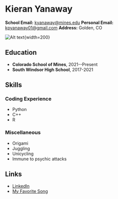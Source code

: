 # Kieran Yanaway
**School Email:** kyanaway@mines.edu
**Personal Email:** kpyanaway01@gmail.com
**Address:** Golden, CO

![Alt text](https://chemistry.mines.edu/wp-content/uploads/sites/24/2017/06/Mines_triangle_2CC_R-294x300.png "CSM Logo"){width=200}

## Education
- **Colorado School of Mines**, 2021--Present
- **South Windsor High School**, 2017-2021

## Skills
### Coding Experience
   - Python
   - C++
   - R
### Miscellaneous
   - Origami
   - Juggling
   - Unicycling
   - Immune to psychic attacks

## Links
   - [LinkedIn](https://www.linkedin.com/in/kieran-yanaway-b49950233/)
   - [My Favorite Song](https://www.youtube.com/watch?v=fI2u6mSd62s)
